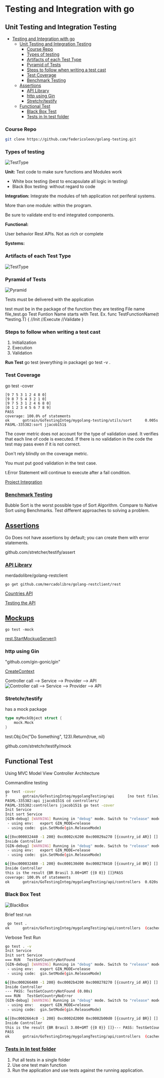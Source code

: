 # Testing and Integration with go

## Unit Testing and Integration Testing
<!-- TOC -->

- [Testing and Integration with go](#testing-and-integration-with-go)
    - [Unit Testing and Integration Testing](#unit-testing-and-integration-testing)
        - [Course Repo](#course-repo)
        - [Types of testing](#types-of-testing)
        - [Artifacts of each Test Type](#artifacts-of-each-test-type)
        - [Pyramid of Tests](#pyramid-of-tests)
        - [Steps to follow when writing a test cast](#steps-to-follow-when-writing-a-test-cast)
        - [Test Coverage](#test-coverage)
        - [Benchmark Testing](#benchmark-testing)
    - [Assertions](#assertions)
        - [API Library](#api-library)
        - [http using Gin](#http-using-gin)
        - [Stretchr/testify](#stretchrtestify)
    - [Functional Test](#functional-test)
        - [Black Box Test](#black-box-test)
        - [Tests in In test folder](#tests-in-in-test-folder)

<!-- /TOC -->

### Course Repo

```sh
git clone https://github.com/federicoleon/golang-testing.git
```

### Types of testing

![TestType](Resources/TestTypes.png)

**Unit:** Test code to make sure functions and Modules work

- White box testing (best to encapsulate all logic in testing)
- Black Box testing: without regard to code

**Integration:** Integrate the modules of teh application not periferal systems.

More than one module: within the program.

Be sure to validate end to end integrated components.

**Functional:**

User behavior
Rest APIs.
Not as rich or complete

**Systems:**

### Artifacts of each Test Type

![TestType](Resources/ArtifactsofTypes.png)

### Pyramid of Tests

![Pyramid](Resources/Pyramid.png)

Tests must be delivered with the application

test must be in the package of the function they are testing
File name file_test.go
Test Funtion Name starts with Test. Ex.
func TestFunctionName(t *testing.T) {
    //Init
    //Execute
    //Validate
}

### Steps to follow when writing a test cast

1. Initialization
2. Execution
3. Validation

**Run Test**
go test (everything in package)
go test -v .

### Test Coverage

go test -cover

```PASML-335382:sort jjacob151$ go test -cover
[9 7 5 3 1 2 4 8 0]
[9 8 7 5 4 3 2 1 0]
[9 7 5 3 1 2 4 6 8 0]
[0 1 2 3 4 5 6 7 8 9]
PASS
coverage: 100.0% of statements
ok      gotrain/GoTestingInteg/mygolang-testing/utils/sort      0.005s
PASML-335382:sort jjacob151$
```

The cover metric does not account for the type of validation used.
It verifies that each line of code is executed.
If there is no validation in the code the test may pass even if it is not correct.

Don't rely blindly on the coverage metric.

You must put good validation in the test case.

t.Error Statement will continue to execute after a fail condition.

[Project Integration](mygolang-testing/IntegrationTest.md)

### [Benchmark Testing](mygolang-testing/BenchmarkTest.md)

Bubble Sort is the worst possible type of Sort Algorithm. Compare to Native Sort using Benchmarks.
Test different approaches to solving a problem.

## [Assertions](https://drive.google.com/file/d/1r5q5i1sATsP510TCInQ6FhPjWbXVMUyt/view?usp=sharing)

Go Does not have assertions by default; you can create them with error statements.

github.com/stretcher/testify/assert

### [API Library](mygolangTesting/api/domain/locations/providerlocations/scenarios.md)

merdadolibre/golang-restclient

```go get github.com/mercadolibre/golang-restclient/rest```

[Countries API](https://api.mercadolibre.com/countries)

[Testing the API](mygolang-testing/api/domain/locations/providerlocations/provider_locations_test.go)

## [Mockups](mygolangTesting/api/domain/locations/providerlocations/provider_locations_test.go#L94)

```go test -mock```

[rest.StartMockupServer()](mygolangTesting/api/domain/locations/providerlocations/provider_locations_test.go)

### http using Gin

"github.com/gin-gonic/gin"

[CreateContext](mygolangTesting/api/controllers/controller_locations_test.go)

Controller call --> Service --> Provider --> API
![Controller call --> Service --> Provider --> API](Resources/ArtifactsofTypes.png)

### Stretchr/testify

has a mock package

```go
type myMockObject struct {
    mock.Mock
}
```

test.Obj.On("Do Something", 123).Return(true, nil)

github.com/stretchr/testify/mock

## Functional Test

Using MVC Model View Controller Architecture

Commandline testing

```sh
go test -cover
?       gotrain/GoTestingInteg/mygolangTesting/api      [no test files]
PASML-335382:api jjacob151$ cd controllers/
PASML-335382:controllers jjacob151$ go test -cover
Init Service
Init sort Service
[GIN-debug] [WARNING] Running in "debug" mode. Switch to "release" mode in production.
 - using env:   export GIN_MODE=release
 - using code:  gin.SetMode(gin.ReleaseMode)

&{{0xc000032440 -1 200} 0xc0002c6200 0xc00029a270 [{country_id AR}] [] -1  0xc0002c4120 map[]  [] map[] map[]}
Inside Controller
[GIN-debug] [WARNING] Running in "debug" mode. Switch to "release" mode in production.
 - using env:   export GIN_MODE=release
 - using code:  gin.SetMode(gin.ReleaseMode)

&{{0xc000032480 -1 200} 0xc000130d00 0xc000278410 [{country_id BR}] [] -1  0xc0000ecc60 map[]  [] map[] map[]}
Inside Controller
this is the result {BR Brasil 3.00+GMT {{0 0}} []}PASS
coverage: 100.0% of statements
ok      gotrain/GoTestingInteg/mygolangTesting/api/controllers  0.020s
```

### Black Box Test

![BlackBox](Resources/BlackBoxTest.png)

Brief test run  

```sh
 go test .
ok      gotrain/GoTestingInteg/mygolangTesting/api/controllers  (cached)
```

Verbose Test Run

```sh
go test . -v
Init Service
Init sort Service
=== RUN   TestGetCountryNotFound
[GIN-debug] [WARNING] Running in "debug" mode. Switch to "release" mode in production.
 - using env:   export GIN_MODE=release
 - using code:  gin.SetMode(gin.ReleaseMode)

&{{0xc000266480 -1 200} 0xc0002b4200 0xc000278270 [{country_id AR}] [] -1  0xc0002ae120 map[]  [] map[] map[]}
Inside Controller
--- PASS: TestGetCountryNotFound (0.00s)
=== RUN   TestGetCountryNoError
[GIN-debug] [WARNING] Running in "debug" mode. Switch to "release" mode in production.
 - using env:   export GIN_MODE=release
 - using code:  gin.SetMode(gin.ReleaseMode)

&{{0xc0002664c0 -1 200} 0xc0002d2000 0xc0002b00d0 [{country_id BR}] [] -1  0xc0002d0000 map[]  [] map[] map[]}
Inside Controller
this is the result {BR Brasil 3.00+GMT {{0 0}} []}--- PASS: TestGetCountryNoError (0.00s)
PASS
ok      gotrain/GoTestingInteg/mygolangTesting/api/controllers  (cached)
```

### [Tests in In test folder](mygolangTesting/api/tests/base_test.go)

1. Put all tests in a single folder
2. Use one test main function
3. Run the application and use tests against the running application.
